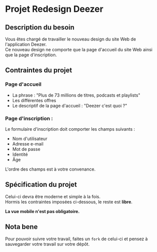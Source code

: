 # Projet Redesign Deezer

## Description du besoin

Vous êtes chargé de travailler le nouveau design du site Web de l'application Deezer.  
Ce nouveau design ne comporte que la page d'accueil du site Web ainsi que la page d'inscription.


## Contraintes du projet

### Page d'accueil

* La phrase : "Plus de 73 millions de titres, podcasts et playlists"
* Les différentes offres
* Le descriptif de la page d'accueil : "Deezer c'est quoi ?"


### Page d'inscription :

Le formulaire d'inscription doit comporter les champs suivants :

* Nom d'utilisateur
* Adresse e-mail
* Mot de passe
* Identité
* Âge

L'ordre des champs est à votre convenance.

## Spécification du projet

Celui-ci devra être moderne et simple à la fois.  
Hormis les contraintes imposées ci-dessous, le reste est **libre**.  

**La vue mobile n'est pas obligatoire.**

## Nota bene

Pour pouvoir suivre votre travail, faites un `fork` de celui-ci et pensez à sauvegarder votre travail sur votre dépôt.
